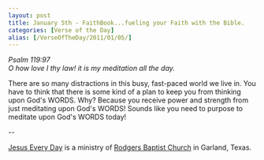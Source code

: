 ```yaml
---
layout: post
title: January 5th - FaithBook...fueling your Faith with the Bible.
categories: [Verse of the Day]
alias: [/VerseOfTheDay/2011/01/05/]
---
```


_Psalm 119:97  
O how love I thy law! it is my meditation all the day._

There are so many distractions in this busy, fast-paced world we
live in. You have to think that there is some kind of a plan to keep
you from thinking upon God's WORDS. Why? Because you receive power
and strength from just meditating upon God's WORDS! Sounds like you
need to purpose to meditate upon God's WORDS today!

 --

<a href=http://jesuseveryday.net>Jesus Every Day</a> is a ministry of <a href=http://rodgersbaptist.net>Rodgers Baptist Church</a> in Garland, Texas.
